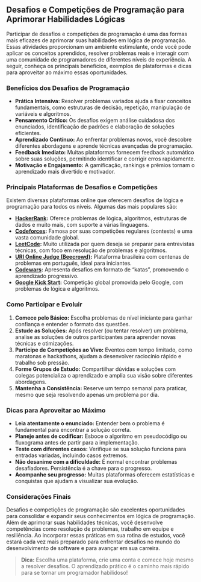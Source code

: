 
## Desafios e Competições de Programação para Aprimorar Habilidades Lógicas

Participar de desafios e competições de programação é uma das formas mais eficazes de aprimorar suas habilidades em lógica de programação. Essas atividades proporcionam um ambiente estimulante, onde você pode aplicar os conceitos aprendidos, resolver problemas reais e interagir com uma comunidade de programadores de diferentes níveis de experiência. A seguir, conheça os principais benefícios, exemplos de plataformas e dicas para aproveitar ao máximo essas oportunidades.

### Benefícios dos Desafios de Programação

- **Prática Intensiva:** Resolver problemas variados ajuda a fixar conceitos fundamentais, como estruturas de decisão, repetição, manipulação de variáveis e algoritmos.
- **Pensamento Crítico:** Os desafios exigem análise cuidadosa dos enunciados, identificação de padrões e elaboração de soluções eficientes.
- **Aprendizado Contínuo:** Ao enfrentar problemas novos, você descobre diferentes abordagens e aprende técnicas avançadas de programação.
- **Feedback Imediato:** Muitas plataformas fornecem feedback automático sobre suas soluções, permitindo identificar e corrigir erros rapidamente.
- **Motivação e Engajamento:** A gamificação, rankings e prêmios tornam o aprendizado mais divertido e motivador.

### Principais Plataformas de Desafios e Competições

Existem diversas plataformas online que oferecem desafios de lógica e programação para todos os níveis. Algumas das mais populares são:

- **[HackerRank](https://www.hackerrank.com/):** Oferece problemas de lógica, algoritmos, estruturas de dados e muito mais, com suporte a várias linguagens.
- **[Codeforces](https://codeforces.com/):** Famosa por suas competições regulares (contests) e uma vasta comunidade global.
- **[LeetCode](https://leetcode.com/):** Muito utilizada por quem deseja se preparar para entrevistas técnicas, com foco em resolução de problemas e algoritmos.
- **[URI Online Judge (Beecrowd)](https://www.beecrowd.com.br/):** Plataforma brasileira com centenas de problemas em português, ideal para iniciantes.
- **[Codewars](https://www.codewars.com/):** Apresenta desafios em formato de “katas”, promovendo o aprendizado progressivo.
- **[Google Kick Start](https://codingcompetitions.withgoogle.com/kickstart):** Competição global promovida pelo Google, com problemas de lógica e algoritmos.

### Como Participar e Evoluir

1. **Comece pelo Básico:** Escolha problemas de nível iniciante para ganhar confiança e entender o formato das questões.
2. **Estude as Soluções:** Após resolver (ou tentar resolver) um problema, analise as soluções de outros participantes para aprender novas técnicas e otimizações.
3. **Participe de Competições ao Vivo:** Eventos com tempo limitado, como maratonas e hackathons, ajudam a desenvolver raciocínio rápido e trabalho sob pressão.
4. **Forme Grupos de Estudo:** Compartilhar dúvidas e soluções com colegas potencializa o aprendizado e amplia sua visão sobre diferentes abordagens.
5. **Mantenha a Consistência:** Reserve um tempo semanal para praticar, mesmo que seja resolvendo apenas um problema por dia.

### Dicas para Aproveitar ao Máximo

- **Leia atentamente o enunciado:** Entender bem o problema é fundamental para encontrar a solução correta.
- **Planeje antes de codificar:** Esboce o algoritmo em pseudocódigo ou fluxograma antes de partir para a implementação.
- **Teste com diferentes casos:** Verifique se sua solução funciona para entradas variadas, incluindo casos extremos.
- **Não desanime com a dificuldade:** É normal encontrar problemas desafiadores. Persistência é a chave para o progresso.
- **Acompanhe seu progresso:** Muitas plataformas oferecem estatísticas e conquistas que ajudam a visualizar sua evolução.

### Considerações Finais

Desafios e competições de programação são excelentes oportunidades para consolidar e expandir seus conhecimentos em lógica de programação. Além de aprimorar suas habilidades técnicas, você desenvolve competências como resolução de problemas, trabalho em equipe e resiliência. Ao incorporar essas práticas em sua rotina de estudos, você estará cada vez mais preparado para enfrentar desafios no mundo do desenvolvimento de software e para avançar em sua carreira.

> **Dica:** Escolha uma plataforma, crie uma conta e comece hoje mesmo a resolver desafios. O aprendizado prático é o caminho mais rápido para se tornar um programador habilidoso!
```
